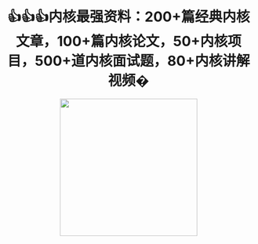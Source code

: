 <div align=center>
  
  # 👍👍👍内核最强资料：200+篇经典内核文章，100+篇内核论文，50+内核项目，500+道内核面试题，80+内核讲解视频�
    
</div>
<div align=center >
<img height="280" width="280" src="https://img11.360buyimg.com/ddimg/jfs/t1/178936/29/15874/31722/60fe707eE71f159c9/c873d2571911b87d.png">
</div>
